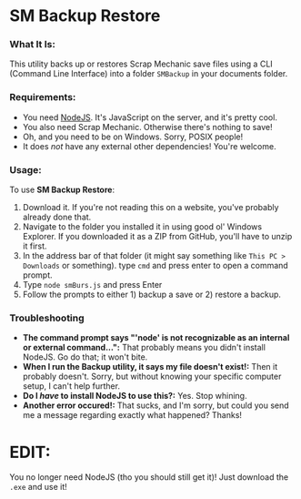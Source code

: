 # SM Backup Restore

### What It Is:
This utility backs up or restores Scrap Mechanic save files using a CLI (Command Line Interface) into a folder `SMBackup` in your documents folder.

### Requirements:
 - You need [NodeJS](https://nodejs.org). It's JavaScript on the server, and it's pretty cool. 
 - You also need Scrap Mechanic. Otherwise there's nothing to save!
 - Oh, and you need to be on Windows. Sorry, POSIX people!
 - It does *not* have any external other dependencies! You're welcome.

### Usage:
To use **SM Backup Restore**:

 1. Download it. If you're not reading this on a website, you've probably already done that.
 2. Navigate to the folder you installed it in using good ol' Windows Explorer. If you downloaded it as a ZIP from GitHub, you'll have to unzip it first.
 3. In the address bar of that folder (it might say something like `This PC > Downloads` or something). type `cmd` and press enter to open a command prompt.
 4. Type `node smBurs.js` and press Enter
 5. Follow the prompts to either 1) backup a save or 2) restore a backup.

### Troubleshooting

  - **The command prompt says "'node' is not recognizable as an internal or external command...":** That probably means you didn't install NodeJS. Go do that; it won't bite.
  - **When I run the Backup utility, it says my file doesn't exist!:** Then it probably doesn't. Sorry, but without knowing your specific computer setup, I can't help further.
  - **Do I *have* to install NodeJS to use this?:** Yes. Stop whining.
  - **Another error occured!:** That sucks, and I'm sorry, but could you send me a message regarding exactly what happened? Thanks!

# EDIT:
You no longer need NodeJS (tho you should still get it)! Just download the `.exe` and use it!